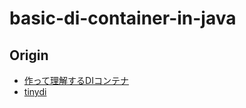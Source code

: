 # basic-di-container-in-java

## Origin

- [作って理解するDIコンテナ](https://nowokay.hatenablog.com/entry/20160406/1459918560)
- [tinydi](https://github.com/kishida/tinydi)
